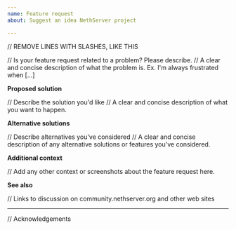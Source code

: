 ```yaml
---
name: Feature request
about: Suggest an idea NethServer project

---
```


// REMOVE LINES WITH SLASHES, LIKE THIS

// Is your feature request related to a problem? Please describe.
// A clear and concise description of what the problem is. Ex. I'm always frustrated when [...]

**Proposed solution**

// Describe the solution you'd like
// A clear and concise description of what you want to happen.

**Alternative solutions**

// Describe alternatives you've considered
// A clear and concise description of any alternative solutions or features you've considered.

**Additional context**

// Add any other context or screenshots about the feature request here.

**See also**

// Links to discussion on community.nethserver.org and other web sites

----

// Acknowledgements
